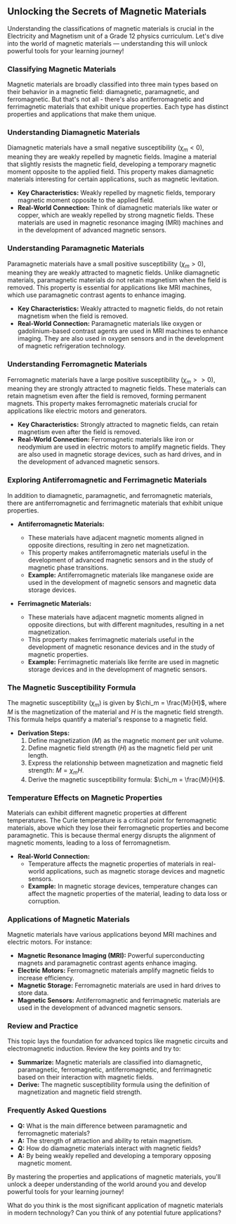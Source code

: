 ## Unlocking the Secrets of Magnetic Materials
Understanding the classifications of magnetic materials is crucial in the Electricity and Magnetism unit of a Grade 12 physics curriculum. Let's dive into the world of magnetic materials — understanding this will unlock powerful tools for your learning journey!

### Classifying Magnetic Materials
Magnetic materials are broadly classified into three main types based on their behavior in a magnetic field: diamagnetic, paramagnetic, and ferromagnetic. But that's not all - there's also antiferromagnetic and ferrimagnetic materials that exhibit unique properties. Each type has distinct properties and applications that make them unique.

### Understanding Diamagnetic Materials
Diamagnetic materials have a small negative susceptibility ($\chi_m < 0$), meaning they are weakly repelled by magnetic fields. Imagine a material that slightly resists the magnetic field, developing a temporary magnetic moment opposite to the applied field. This property makes diamagnetic materials interesting for certain applications, such as magnetic levitation.

* **Key Characteristics:** Weakly repelled by magnetic fields, temporary magnetic moment opposite to the applied field.
* **Real-World Connection:** Think of diamagnetic materials like water or copper, which are weakly repelled by strong magnetic fields. These materials are used in magnetic resonance imaging (MRI) machines and in the development of advanced magnetic sensors.

### Understanding Paramagnetic Materials
Paramagnetic materials have a small positive susceptibility ($\chi_m > 0$), meaning they are weakly attracted to magnetic fields. Unlike diamagnetic materials, paramagnetic materials do not retain magnetism when the field is removed. This property is essential for applications like MRI machines, which use paramagnetic contrast agents to enhance imaging.

* **Key Characteristics:** Weakly attracted to magnetic fields, do not retain magnetism when the field is removed.
* **Real-World Connection:** Paramagnetic materials like oxygen or gadolinium-based contrast agents are used in MRI machines to enhance imaging. They are also used in oxygen sensors and in the development of magnetic refrigeration technology.

### Understanding Ferromagnetic Materials
Ferromagnetic materials have a large positive susceptibility ($\chi_m >> 0$), meaning they are strongly attracted to magnetic fields. These materials can retain magnetism even after the field is removed, forming permanent magnets. This property makes ferromagnetic materials crucial for applications like electric motors and generators.

* **Key Characteristics:** Strongly attracted to magnetic fields, can retain magnetism even after the field is removed.
* **Real-World Connection:** Ferromagnetic materials like iron or neodymium are used in electric motors to amplify magnetic fields. They are also used in magnetic storage devices, such as hard drives, and in the development of advanced magnetic sensors.

### Exploring Antiferromagnetic and Ferrimagnetic Materials
In addition to diamagnetic, paramagnetic, and ferromagnetic materials, there are antiferromagnetic and ferrimagnetic materials that exhibit unique properties.

* **Antiferromagnetic Materials:** 
    - These materials have adjacent magnetic moments aligned in opposite directions, resulting in zero net magnetization. 
    - This property makes antiferromagnetic materials useful in the development of advanced magnetic sensors and in the study of magnetic phase transitions.
    - **Example:** Antiferromagnetic materials like manganese oxide are used in the development of magnetic sensors and magnetic data storage devices.

* **Ferrimagnetic Materials:** 
    - These materials have adjacent magnetic moments aligned in opposite directions, but with different magnitudes, resulting in a net magnetization. 
    - This property makes ferrimagnetic materials useful in the development of magnetic resonance devices and in the study of magnetic properties.
    - **Example:** Ferrimagnetic materials like ferrite are used in magnetic storage devices and in the development of magnetic sensors.

### The Magnetic Susceptibility Formula
The magnetic susceptibility ($\chi_m$) is given by $\chi_m = \frac{M}{H}$, where $M$ is the magnetization of the material and $H$ is the magnetic field strength. This formula helps quantify a material's response to a magnetic field.

* **Derivation Steps:** 
    1. Define magnetization ($M$) as the magnetic moment per unit volume.
    2. Define magnetic field strength ($H$) as the magnetic field per unit length.
    3. Express the relationship between magnetization and magnetic field strength: $M = \chi_m H$.
    4. Derive the magnetic susceptibility formula: $\chi_m = \frac{M}{H}$.

### Temperature Effects on Magnetic Properties
Materials can exhibit different magnetic properties at different temperatures. The Curie temperature is a critical point for ferromagnetic materials, above which they lose their ferromagnetic properties and become paramagnetic. This is because thermal energy disrupts the alignment of magnetic moments, leading to a loss of ferromagnetism.

* **Real-World Connection:** 
    - Temperature affects the magnetic properties of materials in real-world applications, such as magnetic storage devices and magnetic sensors.
    - **Example:** In magnetic storage devices, temperature changes can affect the magnetic properties of the material, leading to data loss or corruption.

### Applications of Magnetic Materials
Magnetic materials have various applications beyond MRI machines and electric motors. For instance:

* **Magnetic Resonance Imaging (MRI):** Powerful superconducting magnets and paramagnetic contrast agents enhance imaging.
* **Electric Motors:** Ferromagnetic materials amplify magnetic fields to increase efficiency.
* **Magnetic Storage:** Ferromagnetic materials are used in hard drives to store data.
* **Magnetic Sensors:** Antiferromagnetic and ferrimagnetic materials are used in the development of advanced magnetic sensors.

### Review and Practice
This topic lays the foundation for advanced topics like magnetic circuits and electromagnetic induction. Review the key points and try to:

* **Summarize:** Magnetic materials are classified into diamagnetic, paramagnetic, ferromagnetic, antiferromagnetic, and ferrimagnetic based on their interaction with magnetic fields.
* **Derive:** The magnetic susceptibility formula using the definition of magnetization and magnetic field strength.

### Frequently Asked Questions
* **Q:** What is the main difference between paramagnetic and ferromagnetic materials?
* **A:** The strength of attraction and ability to retain magnetism.
* **Q:** How do diamagnetic materials interact with magnetic fields?
* **A:** By being weakly repelled and developing a temporary opposing magnetic moment.

By mastering the properties and applications of magnetic materials, you'll unlock a deeper understanding of the world around you and develop powerful tools for your learning journey! 

What do you think is the most significant application of magnetic materials in modern technology? Can you think of any potential future applications?